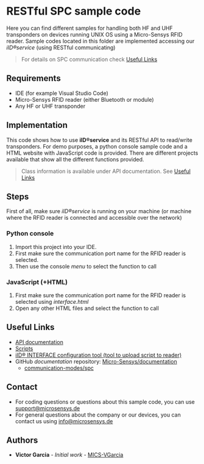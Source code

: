 # RESTful SPC sample code
Here you can find different samples for handling both HF and UHF transponders on devices running UNIX OS using a Micro-Sensys RFID reader.
Sample codes located in this folder are implemented accessing our *iID®service* (using RESTful communicating) 

> For details on SPC communication check [Useful Links](#Useful-Links) 


## Requirements
* IDE (for example Visual Studio Code)
* Micro-Sensys RFID reader (either Bluetooth or module)
* Any HF or UHF transponder

## Implementation
This code shows how to use **iID®service** and its RESTful API to read/write transponders. 
For demo purposes, a python console sample code and a HTML website with JavaScript code is provided. There are different projects available that show all the different functions provided.

> Class information is available under API documentation. See [Useful Links](#Useful-Links)

## Steps 
First of all, make sure *iID®service* is running on your machine (or machine where the RFID reader is connected and accessible over the network)

### Python console
 1. Import this project into your IDE. 
 2. First make sure the communication port name for the RFID reader is selected. 
 3. Then use the console *menu* to select the function to call

### JavaScript (+HTML)
 1. First make sure the communication port name for the RFID reader is selected using *interface.html*
 2. Open any other HTML files and select the function to call

## Useful Links
* [API documentation](https://www.microsensys.de/downloads/DevSamples/Libraries/Windows/iIDservice%20-%20RESTful)
* [Scripts](https://www.microsensys.de/downloads/DevSamples/Sample%20Codes/SPC/Additionals/Sample%20scripts/)
* [iID® INTERFACE configuration tool (tool to upload script to reader)](https://www.microsensys.de/downloads/CDContent/Install/iID%c2%ae%20interface%20config%20tool.zip)
* GitHub *documentation* repository: [Micro-Sensys/documentation](https://github.com/Micro-Sensys/documentation)
	* [communication-modes/spc](https://github.com/Micro-Sensys/documentation/tree/master/communication-modes/spc)

## Contact

* For coding questions or questions about this sample code, you can use [support@microsensys.de](mailto:support@microsensys.de)
* For general questions about the company or our devices, you can contact us using [info@microsensys.de](mailto:info@microsensys.de)

## Authors

* **Victor Garcia** - *Initial work* - [MICS-VGarcia](https://github.com/MICS-VGarcia/)
